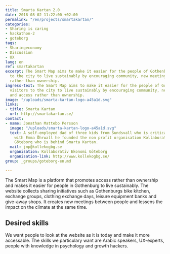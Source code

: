 ```yaml
---
title: Smarta Kartan 2.0
date: 2018-08-02 11:22:00 +02:00
permalink: "/en/projects/smartakartan/"
categories:
- Sharing is caring
- hackathon-2
- goteborg
tags:
- Sharingeconomy
- Discussion
- UX
lang: en
ref: smartakartan
excerpt: The Smart Map aims to make it easier for the people of Gothenburg and visitors
  to the city to live sustainably by encouraging community, new meetings and access
  rather than ownership.
ingress-text: The Smart Map aims to make it easier for the people of Gothenburg and
  visitors to the city to live sustainably by encouraging community, new meetings
  and access rather than ownership.
image: "/uploads/smarta-kartan-logo-a45a1d.svg"
links:
- title: Smarta Kartan
  url: http://smartakartan.se/
contact:
- name: Jonathan Mattebo Persson
  image: "/uploads/smarta-kartan-logo-a45a1d.svg"
  text: A self-employed dad of three kids from Sundsvall who is critical of consumption.  Together
    with Emma Öhrwall he founded the non profit organisation Kollaborativ Ekonomi
    Göteborg who is behind Smarta Kartan.
  mail: jmp@kollekogbg.se
  organisation: Kollaborativ Ekonomi Göteborg
  organisation-link: http://www.kollekogbg.se/
group: _groups/goteborg-en.md 

---
```


The Smart Map is a platform that promotes access rather than ownership and makes it easier for people in Gothenburg to live sustainably. The website collects sharing initiatives such as Gothenburgs bike kitchen, exchange groups, clothing exchange days, leisure equipment banks and give-away shops. It creates new meetings between people and lessens the impact on the climate at the same time.

## Desired skills
We want people to look at the website as it is today and make it more accessable. The skills we particulary want are Arabic speakers, UX-experts, people with knowledge in psychology and growth hackers.   
